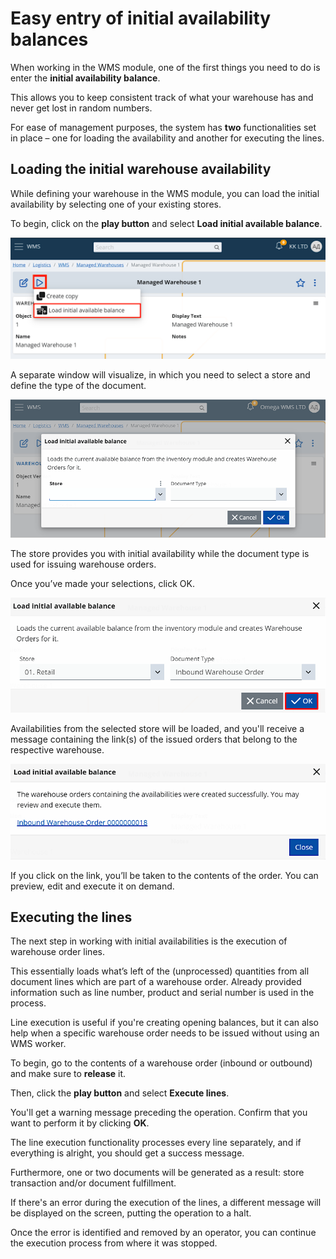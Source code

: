 # Easy entry of initial availability balances

When working in the WMS module, one of the first things you need to do is enter the **initial availability balance**. 

This allows you to keep consistent track of what your warehouse has and never get lost in random numbers. 

For ease of management purposes, the system has **two** functionalities set in place – one for loading the availability and another for executing the lines.

## Loading the initial warehouse availability

While defining your warehouse in the WMS module, you can load the initial availability by selecting one of your existing stores.

To begin, click on the **play button** and select **Load initial available balance**.

![Picture](pictures/firstfunction.png)

A separate window will visualize, in which you need to select a store and define the type of the document.

![Picture](pictures/loadinitialavailablebalance.png)

The store provides you with initial availability while the document type is used for issuing warehouse orders.

Once you’ve made your selections, click OK.

![Picture](pictures/ok-button.png)

Availabilities from the selected store will be loaded, and you'll receive a message containing the link(s) of the issued orders that belong to the respective warehouse.

![Picture](pictures/links_warehouse.png)

If you click on the link, you’ll be taken to the contents of the order. You can preview, edit and execute it on demand.

## Executing the lines

The next step in working with initial availabilities is the execution of warehouse order lines.

This essentially loads what’s left of the (unprocessed) quantities from all document lines which are part of a warehouse order. Already provided information such as line number, product and serial number is used in the process.

Line execution is useful if you're creating opening balances, but it can also help when a specific warehouse order needs to be issued without using an WMS worker.

To begin, go to the contents of a warehouse order (inbound or outbound) and make sure to **release** it.

Then, click the **play button** and select **Execute lines**.

You'll get a warning message preceding the operation. Confirm that you want to perform it by clicking **OK**.

The line execution functionality processes every line separately, and if everything is alright, you should get a success message. 

Furthermore, one or two documents will be generated as a result: store transaction and/or document fulfillment. 

If there's an error during the execution of the lines, a different message will be displayed on the screen, putting the operation to a halt. 

Once the error is identified and removed by an operator, you can continue the execution process from where it was stopped.
